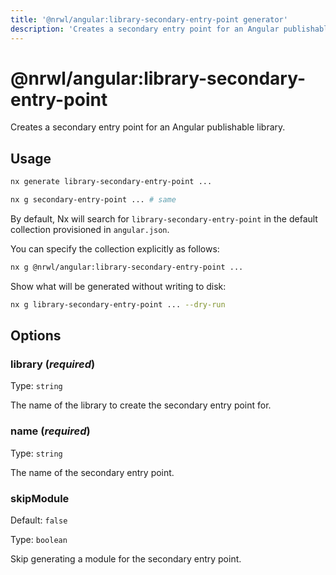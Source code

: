 ```yaml
---
title: '@nrwl/angular:library-secondary-entry-point generator'
description: 'Creates a secondary entry point for an Angular publishable library.'
---
```


# @nrwl/angular:library-secondary-entry-point

Creates a secondary entry point for an Angular publishable library.

## Usage

```bash
nx generate library-secondary-entry-point ...
```

```bash
nx g secondary-entry-point ... # same
```

By default, Nx will search for `library-secondary-entry-point` in the default collection provisioned in `angular.json`.

You can specify the collection explicitly as follows:

```bash
nx g @nrwl/angular:library-secondary-entry-point ...
```

Show what will be generated without writing to disk:

```bash
nx g library-secondary-entry-point ... --dry-run
```

## Options

### library (_**required**_)

Type: `string`

The name of the library to create the secondary entry point for.

### name (_**required**_)

Type: `string`

The name of the secondary entry point.

### skipModule

Default: `false`

Type: `boolean`

Skip generating a module for the secondary entry point.
